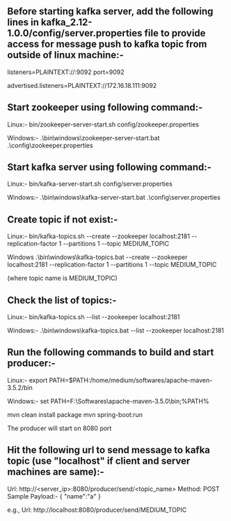 Before starting kafka server, add the following lines in kafka_2.12-1.0.0/config/server.properties file to provide access for message push to kafka topic from outside of linux machine:-
----------------------------------------------------------------------------------------------------------

listeners=PLAINTEXT://:9092
port=9092

advertised.listeners=PLAINTEXT://172.16.18.111:9092


Start zookeeper using following command:-
------------------------------------------

Linux:-
	bin/zookeeper-server-start.sh config/zookeeper.properties
	
Windows:-
	.\bin\windows\zookeeper-server-start.bat .\config\zookeeper.properties


Start kafka server using following command:-
---------------------------------------------

Linux:-
	bin/kafka-server-start.sh config/server.properties
	
Windows:-
	.\bin\windows\kafka-server-start.bat .\config\server.properties


Create topic if not exist:-
----------------------------

Linux:-
	bin/kafka-topics.sh --create --zookeeper localhost:2181 --replication-factor 1 --partitions 1 --topic MEDIUM_TOPIC
	
Windows
	.\bin\windows\kafka-topics.bat --create --zookeeper localhost:2181 --replication-factor 1 --partitions 1 --topic MEDIUM_TOPIC

(where topic name is MEDIUM_TOPIC)


Check the list of topics:-
---------------------------
Linux:-
	bin/kafka-topics.sh --list --zookeeper localhost:2181
	
Windows:-
	.\bin\windows\kafka-topics.bat --list --zookeeper localhost:2181


Run the following commands to build and start producer:-
---------------------------------------------------------

Linux:-
	export PATH=$PATH:/home/medium/softwares/apache-maven-3.5.2/bin
	
Windows:-
	set PATH=F:\Softwares\apache-maven-3.5.0\bin;%PATH%

mvn clean install package
mvn spring-boot:run

The producer will start on 8080 port


Hit the following url to send message to kafka topic (use "localhost" if client and server machines are same):-
----------------------------------------------------------------------------------------------------------------
Url:	http://<server_ip>:8080/producer/send/<topic_name>
Method:	POST
Sample Payload:-
{
	"name":"a"
}

e.g.,
Url:	http://localhost:8080/producer/send/MEDIUM_TOPIC
